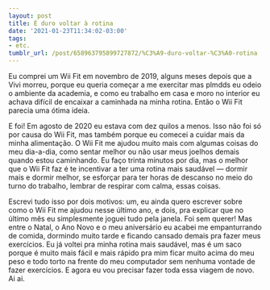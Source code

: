 ```yaml
---
layout: post
title: É duro voltar à rotina
date: '2021-01-23T11:34:02-03:00'
tags:
- etc.
tumblr_url: /post/658963795899727872/%C3%A9-duro-voltar-%C3%A0-rotina
---
```

Eu comprei um Wii Fit em novembro de 2019, alguns meses depois que a Vivi morreu, porque eu queria começar a me exercitar mas plmdds eu odeio o ambiente da academia, e como eu trabalho em casa e moro no interior eu achava difícil de encaixar a caminhada na minha rotina. Então o Wii Fit parecia uma ótima ideia.

E foi! Em agosto de 2020 eu estava com dez quilos a menos. Isso não foi só por causa do Wii Fit, mas também porque eu comecei a cuidar mais da minha alimentação. O Wii Fit me ajudou muito mais com algumas coisas do meu dia-a-dia, como sentar melhor ou não usar meus joelhos demais quando estou caminhando. Eu faço trinta minutos por dia, mas o melhor que o Wii Fit faz é te incentivar a ter uma rotina mais saudável — dormir mais e dormir melhor, se esforçar para ter horas de descanso no meio do turno do trabalho, lembrar de respirar com calma, essas coisas.

Escrevi tudo isso por dois motivos: um, eu ainda quero escrever sobre como o Wii Fit me ajudou nesse último ano, e dois, pra explicar que no último mês eu simplesmente joguei tudo pela janela. Foi sem querer! Mas entre o Natal, o Ano Novo e o meu aniversário eu acabei me empanturrando de comida, dormindo muito tarde e ficando cansado demais pra fazer meus exercícios. Eu já voltei pra minha rotina mais saudável, mas é um saco porque é muito mais fácil e mais rápido pra mim ficar muito acima do meu peso e todo torto na frente do meu computador sem nenhuma vontade de fazer exercícios. E agora eu vou precisar fazer toda essa viagem de novo. Ai ai.

